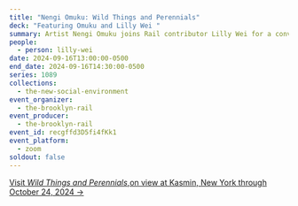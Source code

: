 ```yaml
---
title: "Nengi Omuku: Wild Things and Perennials"
deck: "Featuring Omuku and Lilly Wei "
summary: Artist Nengi Omuku joins Rail contributor Lilly Wei for a conversation.
people:
  - person: lilly-wei
date: 2024-09-16T13:00:00-0500
end_date: 2024-09-16T14:30:00-0500
series: 1089
collections:
  - the-new-social-environment
event_organizer:
  - the-brooklyn-rail
event_producer:
  - the-brooklyn-rail
event_id: recgffd3D5fi4fKk1
event_platform:
  - zoom
soldout: false
---
```

[V﻿isit *Wild Things and Perennials*,on view at Kasmin, New York through October 24, 2024 →](https://www.kasmingallery.com/exhibitions/367-nengi-omuku-wild-things-and-perennials/)